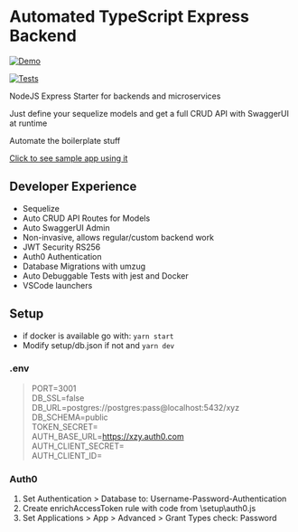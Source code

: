 # Automated TypeScript Express Backend

[![Demo](https://img.shields.io/badge/Click%20for%20Demo-HEROKU-GREEN.svg)](https://drawspace-api.herokuapp.com/docs)

[![Tests](https://github.com/ruyd/automated-express-backend/actions/workflows/tests.yml/badge.svg)](https://github.com/ruyd/automated-express-backend/actions/workflows/tests.yml)

NodeJS Express Starter for backends and microservices

Just define your sequelize models and get a full CRUD API with SwaggerUI at runtime

Automate the boilerplate stuff

[Click to see sample app using it](https://github.com/ruyd/fullstack-monorepo)

## Developer Experience

- Sequelize
- Auto CRUD API Routes for Models
- Auto SwaggerUI Admin
- Non-invasive, allows regular/custom backend work
- JWT Security RS256
- Auth0 Authentication
- Database Migrations with umzug
- Auto Debuggable Tests with jest and Docker
- VSCode launchers


## Setup
- if docker is available go with: `yarn start`
- Modify setup/db.json if not and `yarn dev`

### .env

> PORT=3001<br>
> DB_SSL=false<br>
> DB_URL=postgres://postgres:pass@localhost:5432/xyz<br>
> DB_SCHEMA=public<br>
> TOKEN_SECRET=<br>
> AUTH_BASE_URL=https://xzy.auth0.com<br>
> AUTH_CLIENT_SECRET=<br>
> AUTH_CLIENT_ID=<br>

### Auth0

1. Set Authentication > Database to: Username-Password-Authentication
2. Create enrichAccessToken rule with code from \setup\auth0.js
3. Set Applications > App > Advanced > Grant Types check: Password
